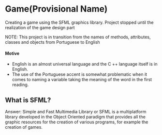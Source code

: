 # Game(Provisional Name)

 Creating a game using the SFML graphics library. Project stopped until the realization of the game design part

 NOTE: This project is in transition from the names of methods, attributes, classes and objects from Portuguese to English
 
 #### Motive
  - English is an almost universal language and the C ++ language itself is in English.
  - The use of the Portuguese accent is somewhat problematic when it comes to naming a variable taking the meaning of the word in the first reading.
  
## What is SFML?
Answer: Simple and Fast Multimedia Library or SFML is a multiplatform library developed in the Object Oriented paradigm that provides all the graphic resources for the creation of various programs, for example the creation of games.

